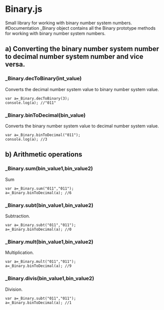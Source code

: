 # Binary.js 
Small library for working with binary number system numbers. 
#Documentation
_Binary object contains all the Binary prototype methods for working with binary number system numbers.
<br>
<h2>a) Converting the binary number system number to decimal number system number and vice versa.</h2>
<h3>_Binary.decToBinary(int_value)</h3>
Converts the decimal number system value to binary number system value.
<br>
<code>
var a=_Binary.decToBinary(3);
console.log(a); //"011"
</code>
<h3>_Binary.binToDecimal(bin_value)</h3>
Converts the binary number system value to decimal number system value.
<br>
<code>
var a=_Binary.binToDecimal("011");
console.log(a); //3
</code>
<h2>b) Arithmetic operations</h2>
<h3>_Binary.sum(bin_value1,bin_value2)</h3>
Sum<br>
<code>
var a=_Binary.sum("011","011");
a=_Binary.binToDecimal(a); //6
</code>
<h3>_Binary.subt(bin_value1,bin_value2)</h3>
Subtraction.<br>
<code>
var a=_Binary.subt("011","011");
a=_Binary.binToDecimal(a); //0
</code>
<h3>_Binary.mult(bin_value1,bin_value2)</h3>
Multiplication.<br>
<code>
var a=_Binary.mult("011","011");
a=_Binary.binToDecimal(a); //9
</code>
<h3>_Binary.divis(bin_value1,bin_value2)</h3>
Division.<br>
<code>
var a=_Binary.subt("011","011");
a=_Binary.binToDecimal(a); //1
</code>
